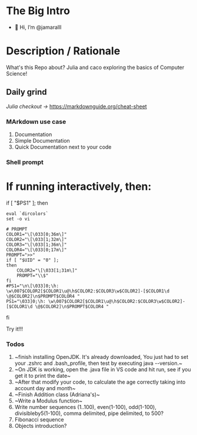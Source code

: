 # The Big Intro
- 👋 Hi, I’m @jamaralll
<!---
jamaralll/jamaralll is a ✨ special ✨ repository because its `README.md` (this file) appears on your GitHub profile.
You can click the Preview link to take a look at your changes.
--->

# Description / Rationale

What's this Repo about?  Julia and caco exploring the basics of Computer Science!


## Daily grind

*Julia checkout ->* https://markdownguide.org/cheat-sheet

### MArkdown use case
1. Documentation
2. Simple Documentation
3. Quick Documentation next to your code


### Shell prompt
# If running interactively, then:
if [ "$PS1" ]; then

    eval `dircolors`
    set -o vi

    # PROMPT
    COLOR1="\[\033[0;36m\]"
    COLOR2="\[\033[1;32m\]"
    COLOR3="\[\033[1;36m\]"
    COLOR4="\[\033[0;17m\]"
    PROMPT=">>"
    if [ "$UID" = "0" ];
    then
        COLOR2="\[\033[1;31m\]"
        PROMPT="\\$"
    fi
    #PS1="\n\[\033]0;\h: \w\007$COLOR2[$COLOR1\u@\h$COLOR2:$COLOR3\w$COLOR2]-[$COLOR1\d \@$COLOR2]\n$PROMPT$COLOR4 "
    PS1="\033]0;\h: \w\007$COLOR2[$COLOR1\u@\h$COLOR2:$COLOR3\w$COLOR2]-[$COLOR1\d \@$COLOR2]\n$PROMPT$COLOR4 "
fi

Try it!!!


### Todos
1. ~finish installing OpenJDK. 
It's already downloaded, You just had to set your .zshrc and .bash_profile, then test by executing java --version.~
2. ~On JDK is working, open the .java file in VS code and hit run, see if you get it to print the date~
3. ~After that modify your code, to calculate the age correctly taking into account day and month~
4. ~Finish Addition class (Adriana's)~
5. ~Write a Modulus function~
6. Write number sequences (1..100), even(1-100), odd(1-100), divisibleby5(1-100), comma delimited, pipe delimited, to 500?
7. Fibonacci sequence
8. Objects introduction?
